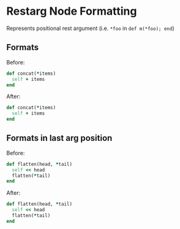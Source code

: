<!-- BEGIN_AUTOGENERATED -->

# Restarg Node Formatting

Represents positional rest argument (i.e. `*foo` in `def m(*foo); end`)

<!-- END_AUTOGENERATED -->

## Formats

Before:

```ruby
def concat(*items)
  self + items
end
```

After:

```ruby
def concat(*items)
  self + items
end
```

## Formats in last arg position

Before:

```ruby
def flatten(head, *tail)
  self << head
  flatten(*tail)
end
```

After:

```ruby
def flatten(head, *tail)
  self << head
  flatten(*tail)
end
```
